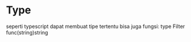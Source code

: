 # Type

seperti typescript dapat membuat tipe tertentu
bisa juga fungsi: type Filter func(string)string
